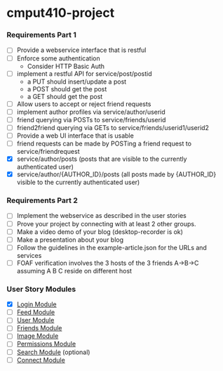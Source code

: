 # cmput410-project  

### Requirements Part 1  
- [ ] Provide a webservice interface that is restful  
- [ ] Enforce some authentication  
  - Consider HTTP Basic Auth
- [ ] implement a restful API for service/post/postid  
  - a PUT should insert/update a post
  - a POST should get the post
  - a GET should get the post
- [ ] Allow users to accept or reject friend requests  
- [ ] implement author profiles via service/author/userid  
- [ ] friend querying via POSTs to service/friends/userid  
- [ ] friend2friend querying via GETs to service/friends/userid1/userid2  
- [ ] Provide a web UI interface that is usable  
- [ ] friend requests can be made by POSTing a friend request to service/friendrequest  
- [X] service/author/posts (posts that are visible to the currently authenticated user)   
- [X] service/author/{AUTHOR_ID}/posts (all posts made by {AUTHOR_ID} visible to the currently authenticated user)

### Requirements Part 2
- [ ] Implement the webservice as described in the user stories  
- [ ] Prove your project by connecting with at least 2 other groups.  
- [ ] Make a video demo of your blog (desktop-recorder is ok)  
- [ ] Make a presentation about your blog  
- [ ] Follow the guidelines in the example-article.json for the URLs and services  
- [ ] FOAF verification involves the 3 hosts of the 3 friends A->B->C assuming A B C reside on different host  

### User Story Modules  
- [X] [Login Module](https://github.com/Tamarabyte/cmput410-project/wiki/Project-Roadmap#login)   
- [ ] [Feed Module](https://github.com/Tamarabyte/cmput410-project/wiki/Project-Roadmap#feed)  
- [ ] [User Module](https://github.com/Tamarabyte/cmput410-project/wiki/Project-Roadmap#user)  
- [ ] [Friends Module](https://github.com/Tamarabyte/cmput410-project/wiki/Project-Roadmap#friends)  
- [ ] [Image Module](https://github.com/Tamarabyte/cmput410-project/wiki/Project-Roadmap#image)  
- [ ] [Permissions Module](https://github.com/Tamarabyte/cmput410-project/wiki/Project-Roadmap#perms)  
- [ ] [Search Module](https://github.com/Tamarabyte/cmput410-project/wiki/Project-Roadmap#search)  (optional)
- [ ] [Connect Module](https://github.com/Tamarabyte/cmput410-project/wiki/Project-Roadmap#connect)  
